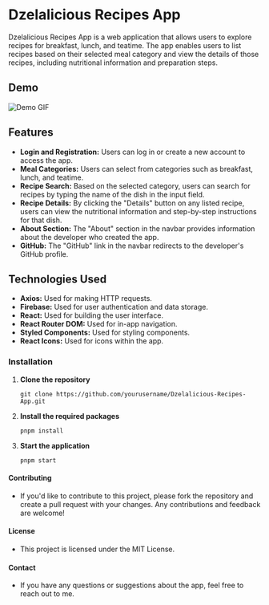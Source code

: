 # Dzelalicious Recipes App

Dzelalicious Recipes App is a web application that allows users to explore recipes for breakfast, lunch, and teatime. The app enables users to list recipes based on their selected meal category and view the details of those recipes, including nutritional information and preparation steps.

## Demo

![Demo GIF](./assets/Demo.gif)

## Features

- **Login and Registration:** Users can log in or create a new account to access the app.
- **Meal Categories:** Users can select from categories such as breakfast, lunch, and teatime.
- **Recipe Search:** Based on the selected category, users can search for recipes by typing the name of the dish in the input field.
- **Recipe Details:** By clicking the "Details" button on any listed recipe, users can view the nutritional information and step-by-step instructions for that dish.
- **About Section:** The "About" section in the navbar provides information about the developer who created the app.
- **GitHub:** The "GitHub" link in the navbar redirects to the developer's GitHub profile.

## Technologies Used

- **Axios:** Used for making HTTP requests.
- **Firebase:** Used for user authentication and data storage.
- **React:** Used for building the user interface.
- **React Router DOM:** Used for in-app navigation.
- **Styled Components:** Used for styling components.
- **React Icons:** Used for icons within the app.

### Installation

1. **Clone the repository**
   ```
   git clone https://github.com/yourusername/Dzelalicious-Recipes-App.git
   ```
2. **Install the required packages**
   ```
   pnpm install
   ```
3. **Start the application**
   ```
   pnpm start
   ```

#### Contributing

- If you'd like to contribute to this project, please fork the repository and create a pull request with your changes. Any contributions and feedback are welcome!

#### License

- This project is licensed under the MIT License.

#### Contact

- If you have any questions or suggestions about the app, feel free to reach out to me.
